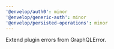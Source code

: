 ```yaml
---
'@envelop/auth0': minor
'@envelop/generic-auth': minor
'@envelop/persisted-operations': minor
---
```


Extend plugin errors from GraphQLError.
